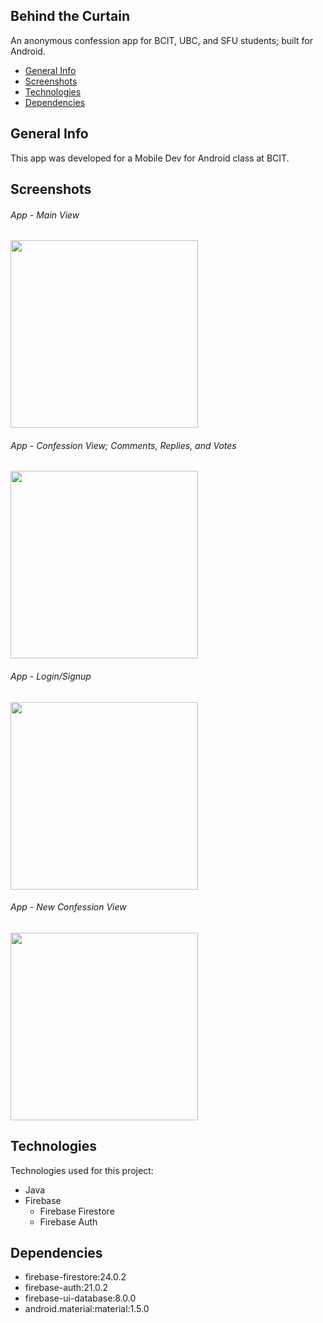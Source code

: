## Behind the Curtain
An anonymous confession app for BCIT, UBC, and SFU students; built for Android. 

* [General Info](#general-info)
* [Screenshots](#screenshots)
* [Technologies](#technologies)
* [Dependencies](#dependencies)

## General Info
This app was developed for a Mobile Dev for Android class at BCIT. 

## Screenshots
###### App - Main View
<img src="https://i.imgur.com/46NpT2B.png" width="300">

###### App - Confession View; Comments, Replies, and Votes
<img src="https://i.imgur.com/xzccPed.png" width="300">

###### App - Login/Signup
<img src="https://i.imgur.com/MSq1ZFB.png" width="300">

###### App - New Confession View
<img src="https://i.imgur.com/jiEjOki.png" width="300">

## Technologies
Technologies used for this project:
* Java
* Firebase
  * Firebase Firestore
  * Firebase Auth

## Dependencies
* firebase-firestore:24.0.2
* firebase-auth:21.0.2
* firebase-ui-database:8.0.0
* android.material:material:1.5.0
